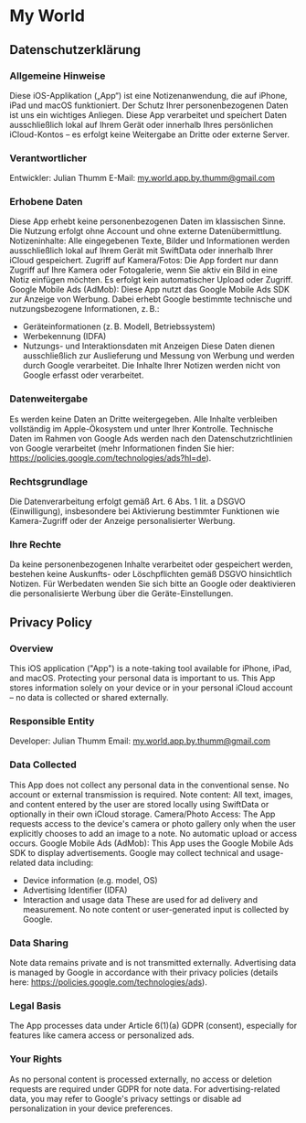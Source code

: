 # My World

## Datenschutzerklärung

### Allgemeine Hinweise
Diese iOS-Applikation („App“) ist eine Notizenanwendung, die auf iPhone, iPad und macOS funktioniert. Der Schutz Ihrer personenbezogenen Daten ist uns ein wichtiges Anliegen. Diese App verarbeitet und speichert Daten ausschließlich lokal auf Ihrem Gerät oder innerhalb Ihres persönlichen iCloud-Kontos – es erfolgt keine Weitergabe an Dritte oder externe Server.

### Verantwortlicher
Entwickler: Julian Thumm E-Mail: my.world.app.by.thumm@gmail.com

### Erhobene Daten
Diese App erhebt keine personenbezogenen Daten im klassischen Sinne. Die Nutzung erfolgt ohne Account und ohne externe Datenübermittlung.
Notizeninhalte: Alle eingegebenen Texte, Bilder und Informationen werden ausschließlich lokal auf Ihrem Gerät mit SwiftData oder innerhalb Ihrer iCloud gespeichert.
Zugriff auf Kamera/Fotos: Die App fordert nur dann Zugriff auf Ihre Kamera oder Fotogalerie, wenn Sie aktiv ein Bild in eine Notiz einfügen möchten. Es erfolgt kein automatischer Upload oder Zugriff.
Google Mobile Ads (AdMob): Diese App nutzt das Google Mobile Ads SDK zur Anzeige von Werbung. Dabei erhebt Google bestimmte technische und nutzungsbezogene Informationen, z. B.:
- Geräteinformationen (z. B. Modell, Betriebssystem)
- Werbekennung (IDFA)
- Nutzungs- und Interaktionsdaten mit Anzeigen Diese Daten dienen ausschließlich zur Auslieferung und Messung von Werbung und werden durch Google verarbeitet. Die Inhalte Ihrer Notizen werden nicht von Google    erfasst oder verarbeitet.

### Datenweitergabe
Es werden keine Daten an Dritte weitergegeben. Alle Inhalte verbleiben vollständig im Apple-Ökosystem und unter Ihrer Kontrolle. Technische Daten im Rahmen von Google Ads werden nach den Datenschutzrichtlinien von Google verarbeitet (mehr Informationen finden Sie hier: https://policies.google.com/technologies/ads?hl=de).

### Rechtsgrundlage
Die Datenverarbeitung erfolgt gemäß Art. 6 Abs. 1 lit. a DSGVO (Einwilligung), insbesondere bei Aktivierung bestimmter Funktionen wie Kamera-Zugriff oder der Anzeige personalisierter Werbung.

### Ihre Rechte
Da keine personenbezogenen Inhalte verarbeitet oder gespeichert werden, bestehen keine Auskunfts- oder Löschpflichten gemäß DSGVO hinsichtlich Notizen. Für Werbedaten wenden Sie sich bitte an Google oder deaktivieren die personalisierte Werbung über die Geräte-Einstellungen.

## Privacy Policy

### Overview
This iOS application ("App") is a note-taking tool available for iPhone, iPad, and macOS. Protecting your personal data is important to us. This App stores information solely on your device or in your personal iCloud account – no data is collected or shared externally.

### Responsible Entity
Developer: Julian Thumm Email: my.world.app.by.thumm@gmail.com

### Data Collected
This App does not collect any personal data in the conventional sense. No account or external transmission is required.
Note content: All text, images, and content entered by the user are stored locally using SwiftData or optionally in their own iCloud storage.
Camera/Photo Access: The App requests access to the device's camera or photo gallery only when the user explicitly chooses to add an image to a note. No automatic upload or access occurs.
Google Mobile Ads (AdMob): This App uses the Google Mobile Ads SDK to display advertisements. Google may collect technical and usage-related data including:
- Device information (e.g. model, OS)
- Advertising Identifier (IDFA)
- Interaction and usage data These are used for ad delivery and measurement. No note content or user-generated input is collected by Google.

### Data Sharing
Note data remains private and is not transmitted externally. Advertising data is managed by Google in accordance with their privacy policies (details here: https://policies.google.com/technologies/ads).

### Legal Basis
The App processes data under Article 6(1)(a) GDPR (consent), especially for features like camera access or personalized ads.

### Your Rights
As no personal content is processed externally, no access or deletion requests are required under GDPR for note data. For advertising-related data, you may refer to Google's privacy settings or disable ad personalization in your device preferences.

